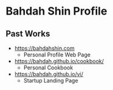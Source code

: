 # Bahdah Shin Profile

## Past Works

- https://bahdahshin.com
  - Personal Profile Web Page
- https://bahdah.github.io/cookbook/
  - Personal Cookbook
- https://bahdah.github.io/vi/
  - Startup Landing Page
